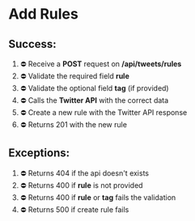 # Add Rules

## Success:
1. ⛔️ Receive a **POST** request on **/api/tweets/rules**
2. ⛔️ Validate the required field **rule**
3. ⛔️ Validate the optional field **tag** (if provided)
4. ⛔️ Calls the **Twitter API** with the correct data
5. ⛔️ Create a new rule with the Twitter API response
6. ⛔️ Returns 201 with the new rule

## Exceptions:
1. ⛔️ Returns 404 if the api doesn't exists
2. ⛔️ Returns 400 if **rule** is not provided
3. ⛔️ Returns 400 if **rule** or **tag** fails the validation
5. ⛔️ Returns 500 if create rule fails